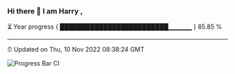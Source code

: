 ### Hi there 👋 I am Harry , 

⏳ Year progress { █████████████████████████▁▁▁▁▁ } 85.85 %

---

⏰ Updated on Thu, 10 Nov 2022 08:38:24 GMT

![Progress Bar CI](https://github.com/duykhang68/duykhang68/workflows/Progress%20Bar%20CI/badge.svg)
